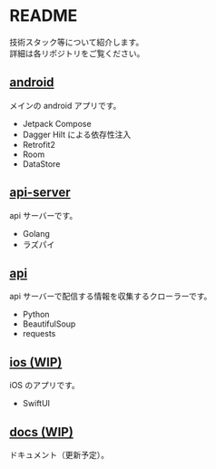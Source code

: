 # README

技術スタック等について紹介します。  
詳細は各リポジトリをご覧ください。

## [android](https://github.com/android-project-46group/android)

メインの android アプリです。

- Jetpack Compose
- Dagger Hilt による依存性注入
- Retrofit2
- Room
- DataStore

## [api-server](https://github.com/android-project-46group/api-server)

api サーバーです。

- Golang
- ラズパイ

## [api](https://github.com/android-project-46group/api)

api サーバーで配信する情報を収集するクローラーです。

- Python
- BeautifulSoup
- requests

## [ios (WIP)](https://github.com/android-project-46group/ios)

iOS のアプリです。

- SwiftUI

## [docs (WIP)](https://github.com/android-project-46group/docs)

ドキュメント（更新予定）。
